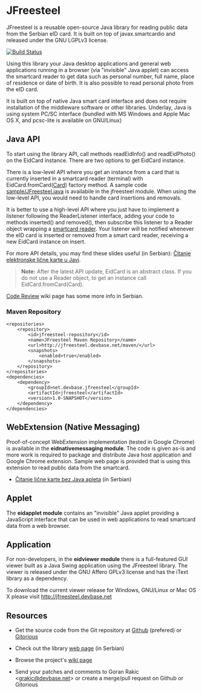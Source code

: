 JFreesteel
==========

JFreesteel is a reusable open-source Java library for reading public data from
the Serbian eID card. It is built on top of javax.smartcardio and released under
the GNU LGPLv3 license.

[![Build Status](https://travis-ci.org/grakic/jfreesteel.svg?branch=master)](https://travis-ci.org/grakic/jfreesteel)

Using this library your Java desktop applications and general web applications
running in a browser (via "invisible" Java applet) can access the smartcard
reader to get data such as personal number, full name, place of residence or
date of birth. It is also possible to read personal photo from the eID card.

It is built on top of native Java smart card interface and does not require
installation of the middleware software or other libraries. Underlay, Java is
using system PC/SC interface (bundled with MS Windows and Apple Mac OS X, and
pcsc-lite is available on GNU/Linux)


Java API
--------

To start using the library API, call methods readEidInfo() and readEidPhoto()
on the EidCard instance. There are two options to get EidCard instance.

There is a low-level API where you get an instance from a card that is currently
inserted in a smartcard reader (terminal) with EidCard.fromCard([Card]) factory
method. A sample code [sample/JFreesteel.java] is availabile in the jfreesteel
module. When using the low-level API, you would need to handle card insertions
and removals.

It is better to use a high-level API where you just have to implement a listener
following the ReaderListener interface, adding your code to methods inserted()
and removed(), then subscribe this listener to a Reader object wrapping a
[smartcard reader][CardTerminal]. Your listener will be notified whenever the
eID card is inserted or removed from a smart card reader, receiving a new
EidCard instance on insert.

For more API details, you may find these slides useful (in Serbian):
[Čitanje elektronske lične karte u Javi][Slides].
> **Note:** After the latest API update, EidCard is an abstract class. If you do
> not use a Reader object, to get an instance call EidCard.fromCard(Card).

[Code Review] wiki page has some more info in Serbian.


[sample/JFreesteel.java]: https://github.com/grakic/jfreesteel/blob/master/jfreesteel/src/main/java/net/devbase/jfreesteel/sample/JFreesteel.java
[Slides]: https://speakerdeck.com/u/grakic/p/jfreesteel-citanje-elektronske-licne-karte-u-javi
[Code Review]: https://github.com/grakic/jfreesteel/wiki/CodeReview
[Card]: http://docs.oracle.com/javase/7/docs/jre/api/security/smartcardio/spec/javax/smartcardio/Card.html
[CardTerminal]: http://docs.oracle.com/javase/7/docs/jre/api/security/smartcardio/spec/javax/smartcardio/CardTerminal.html


### Maven Repository

    <repositories>
        <repository>
            <id>jfreesteel-repository</id>
            <name>JFreesteel Maven Repository</name>
            <url>http://jfreesteel.devbase.net/maven/</url>
            <snapshots>
                <enabled>true</enabled>
            </snapshots>
        </repository>
    </repositories>
    <dependencies>
        <dependency>
            <groupId>net.devbase.jfreesteel</groupId>
            <artifactId>jfreesteel</artifactId>
            <version>1.0-SNAPSHOT</version>
        </dependency>
    </dependencies>



WebExtension (Native Messaging)
-------------------------------

Proof-of-concept WebExtension implementation (tested in Google Chrome) is available
in the **eidnativemessaging module**. The code is given as-is and more work is required
to package and distribute Java host application and Google Chrome extension. Sample
web page is provided that is using this extension to read public data from the smartcard.

  * [Čitanje lične karte bez Java apleta](http://blog.goranrakic.com/2016/12/citanje-licne-karte-bez-java-apleta.html) (in Serbian)


Applet
------

The **eidapplet module** contains an "invisible" Java applet providing a
JavaScript interface that can be used in web applications to read smartcard data
from a web browser.


Application
------

For non-developers, in the **eidviewer module** there is a full-featured GUI
viewer built as a Java Swing application using the JFreesteel library. The
viewer is released under the GNU Affero GPLv3 license and has the iText library
as a dependency.

To download the current viewer release for Windows, GNU/Linux
or Mac OS X please visit http://jfreesteel.devbase.net


Resources
---------

  * Get the source code from the Git repository at 
    [Github](https://github.com/grakic/jfreesteel) (prefered) or 
    [Gitorious](https://gitorious.org/freesteel)

  * Check out the library [web page](http://jfreesteel.devbase.net) (in Serbian)

  * Browse the project's [wiki page](https://github.com/grakic/jfreesteel/wiki)
    
  * Send your patches and comments to Goran Rakic &lt;grakic@devbase.net&gt; or
    create a merge/pull request on Github or Gitorious


